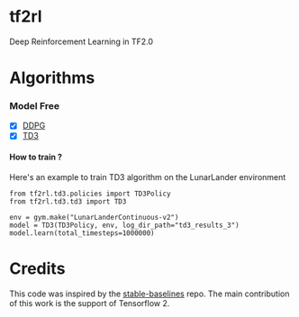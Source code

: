 # tf2rl
Deep Reinforcement Learning in TF2.0


# Algorithms
### Model Free
- [x] [DDPG](tf2rl/ddpg/ddpg.py)
- [x] [TD3](tf2rl/tf3/td3.py)

#### How to train ?
Here's an example to train TD3 algorithm on the LunarLander environment

```
from tf2rl.td3.policies import TD3Policy
from tf2rl.td3.td3 import TD3

env = gym.make("LunarLanderContinuous-v2")
model = TD3(TD3Policy, env, log_dir_path="td3_results_3")
model.learn(total_timesteps=1000000)

```

# Credits
This code was inspired by the [stable-baselines](https://github.com/hill-a/stable-baselines) repo.
The main contribution of this work is the support of Tensorflow 2.
